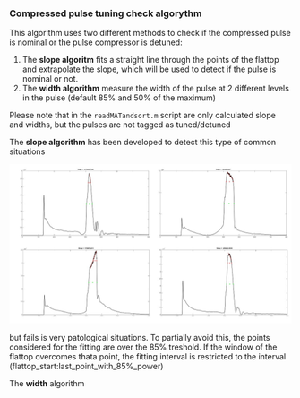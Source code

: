 ### Compressed pulse tuning check algorythm

This algorithm uses two different methods to check if the compressed pulse is nominal or the pulse compressor is detuned:

1. The **slope algoritm** fits a straight line through the points of the flattop and extrapolate the slope, which will be used to detect if the pulse is nominal or not.
2. The **width algorithm** measure the width of the pulse at 2 different levels in the pulse (default 85% and 50% of the maximum)

Please note that in the `readMATandsort.m` script are only calculated slope and widths, but the pulses are not tagged as tuned/detuned

The **slope algorithm** has been developed to detect this type of common situations

![sit](https://github.com/esenes/Dogleg-analysis/blob/master/manual/images/pjimage%20(1).jpg)

but fails is very patological situations. To partially avoid this, the points considered for the fitting are over the 85% treshold. If the window of the flattop overcomes thata point, the fitting interval is restricted to the interval (flattop_start:last_point_with_85%_power)

The **width** algorithm 
